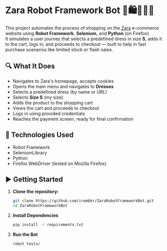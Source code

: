 
# Zara Robot Framework Bot 🤖🛍️💅🌸🌺

This project automates the process of shopping on the [Zara](https://www.zara.com/tr/) e-commerce website using **Robot Framework**, **Selenium**, and **Python** (on Firefox).  
It simulates a user journey that selects a predefined dress in size **S**, adds it to the cart, logs in, and proceeds to checkout — built to help in fast purchase scenarios like limited stock or flash sales.

## 🔍 What It Does

- Navigates to Zara's homepage, accepts cookies
- Opens the main menu and navigates to **Dresses**
- Selects a predefined dress (by name or URL)
- Selects **Size S** (my size)
- Adds the product to the shopping cart
- Views the cart and proceeds to checkout
- Logs in using provided credentials
- Reaches the payment screen, ready for final confirmation

## 🧰 Technologies Used

- Robot Framework
- SeleniumLibrary
- Python
- Firefox WebDriver (tested on Mozilla Firefox)

## ▶️ Getting Started

1. **Clone the repository:**
   ```bash
   git clone https://github.com/irembkr/ZaraRobotFrameworkBot.git
   cd ZaraRobotFrameworkBot
2. **Install Dependencies**
   ```bash
   pip install -r requirements.txt
3. **Run the Bot**
   ```bash
   robot tests/

